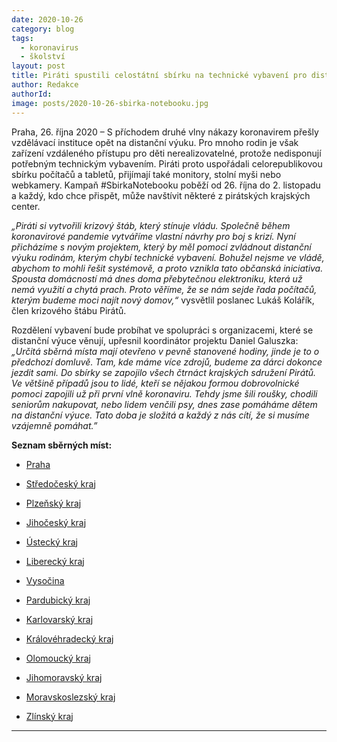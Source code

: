 ```yaml
---
date: 2020-10-26
category: blog
tags:
  - koronavirus
  - školství
layout: post
title: Piráti spustili celostátní sbírku na technické vybavení pro distanční výuku dětí
author: Redakce
authorId:  
image: posts/2020-10-26-sbirka-notebooku.jpg
---
```


Praha, 26. října 2020 – S příchodem druhé vlny nákazy koronavirem přešly vzdělávací instituce opět na distanční výuku. Pro mnoho rodin je však zařízení vzdáleného přístupu pro děti nerealizovatelné, protože nedisponují potřebným technickým vybavením. Piráti proto uspořádali celorepublikovou sbírku počítačů a tabletů, přijímají také monitory, stolní myši nebo webkamery. Kampaň #SbirkaNotebooku poběží od 26. října do 2. listopadu a každý, kdo chce přispět, může navštívit některé z pirátských krajských center.

*„Piráti si vytvořili krizový štáb, který stínuje vládu. Společně během koronavirové pandemie vytváříme vlastní návrhy pro boj s krizí. Nyní přicházíme s novým projektem, který by měl pomoci zvládnout distanční výuku rodinám, kterým chybí technické vybavení. Bohužel nejsme ve vládě, abychom to mohli řešit systémově, a proto vznikla tato občanská iniciativa. Spousta domácností má dnes doma přebytečnou elektroniku, která už nemá využití a chytá prach. Proto věříme, že se nám sejde řada počítačů, kterým budeme moci najít nový domov,“* vysvětlil poslanec Lukáš Kolářík, člen krizového štábu Pirátů.

Rozdělení vybavení bude probíhat ve spolupráci s organizacemi, které se distanční výuce věnují, upřesnil koordinátor projektu Daniel Galuszka: *„Určitá sběrná místa mají otevřeno v pevně stanovené hodiny, jinde je to o předchozí domluvě. Tam, kde máme více zdrojů, budeme za dárci dokonce jezdit sami. Do sbírky se zapojilo všech čtrnáct krajských sdružení Pirátů. Ve většině případů jsou to lidé, kteří se nějakou formou dobrovolnické pomoci zapojili už při první vlně koronaviru. Tehdy jsme šili roušky, chodili seniorům nakupovat, nebo lidem venčili psy, dnes zase pomáháme dětem na distanční výuce. Tato doba je složitá a každý z nás cítí, že si musíme vzájemně pomáhat.”* 

**Seznam sběrných míst:**

- [Praha](https://www.facebook.com/events/2741065092888088)

- [Středočeský kraj](https://www.facebook.com/events/770490720180636/)

- [Plzeňský kraj](https://www.facebook.com/events/397949738006702)

- [Jihočeský kraj](https://www.facebook.com/events/708298129778967/)

- [Ústecký kraj](https://www.facebook.com/events/2787225478157817)

- [Liberecký kraj](https://www.facebook.com/events/788622758650158)

- [Vysočina](https://www.facebook.com/events/717389635538939)

- [Pardubický kraj](https://www.facebook.com/events/975396696297476)

- [Karlovarský kraj](https://www.facebook.com/events/1157069901354022)

- [Královéhradecký kraj](https://upload.facebook.com/events/3339481952836749/)

- [Olomoucký kraj](https://www.facebook.com/events/349000022855042)

- [Jihomoravský kraj](https://www.facebook.com/events/2792615074316890)

- [Moravskoslezský kraj](https://www.facebook.com/events/689069661740614)

- [Zlínský kraj](https://www.facebook.com/events/431614994475959)

---

